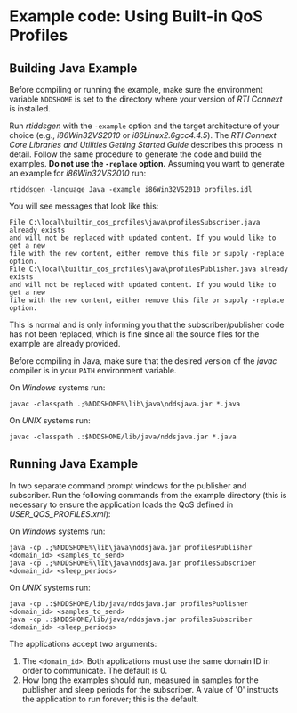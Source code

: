 # Example code: Using Built-in QoS Profiles

## Building Java Example
Before compiling or running the example, make sure the environment variable
`NDDSHOME` is set to the directory where your version of *RTI Connext* is
installed.

Run *rtiddsgen* with the `-example` option and the target architecture of your
choice (e.g., *i86Win32VS2010* or *i86Linux2.6gcc4.4.5*). The *RTI Connext Core
Libraries and Utilities Getting Started Guide* describes this process in detail.
Follow the same procedure to generate the code and build the examples. **Do not
use the `-replace` option.** Assuming you want to generate an example for
*i86Win32VS2010* run:
```
rtiddsgen -language Java -example i86Win32VS2010 profiles.idl
```

You will see messages that look like this:
```
File C:\local\builtin_qos_profiles\java\profilesSubscriber.java already exists
and will not be replaced with updated content. If you would like to get a new
file with the new content, either remove this file or supply -replace option.
File C:\local\builtin_qos_profiles\java\profilesPublisher.java already exists
and will not be replaced with updated content. If you would like to get a new
file with the new content, either remove this file or supply -replace option.
```

This is normal and is only informing you that the subscriber/publisher code has
not been replaced, which is fine since all the source files for the example are
already provided.

Before compiling in Java, make sure that the desired version of the *javac*
compiler is in your `PATH` environment variable.

On *Windows* systems run:
```
javac -classpath .;%NDDSHOME%\lib\java\nddsjava.jar *.java
```

On *UNIX* systems run:
```
javac -classpath .:$NDDSHOME/lib/java/nddsjava.jar *.java
```

## Running Java Example
In two separate command prompt windows for the publisher and subscriber.
Run the following commands from the example directory (this is necessary to
ensure the application loads the QoS defined in *USER_QOS_PROFILES.xml*):

On *Windows* systems run:
```
java -cp .;%NDDSHOME%\lib\java\nddsjava.jar profilesPublisher  <domain_id> <samples_to_send>
java -cp .;%NDDSHOME%\lib\java\nddsjava.jar profilesSubscriber <domain_id> <sleep_periods>
```

On *UNIX* systems run:
```
java -cp .:$NDDSHOME/lib/java/nddsjava.jar profilesPublisher  <domain_id> <samples_to_send>
java -cp .:$NDDSHOME/lib/java/nddsjava.jar profilesSubscriber <domain_id> <sleep_periods>
```

The applications accept two arguments:

1. The `<domain_id>`. Both applications must use the same domain ID in order to
  communicate. The default is 0.
2. How long the examples should run, measured in samples for the publisher
  and sleep periods for the subscriber. A value of '0' instructs the
  application to run forever; this is the default.
